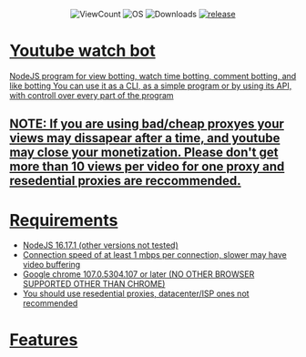 <p align="center">
    <img alt="ViewCount" src="https://komarev.com/ghpvc/?username=JijaProGamer&color=green">
    <img alt="OS" src="https://img.shields.io/badge/OS-Windows%20/%20Linux-success">
    <img alt="Downloads" src="https://img.shields.io/github/downloads/JijaProGamer/youtubeWatchBot/total.svg">
    <a href="https://github.com/JijaProGamer/youtubeWatchBot/releases/latest">
    <img alt="release" src="https://img.shields.io/github/v/release/JijaProGamer/youtubeWatchBot?color=success">
</p>

# Youtube watch bot

NodeJS program for view botting, watch time botting, comment botting, and like botting
You can use it as a CLI, as a simple program or by using its API, with controll over every part of the program

## NOTE: If you are using bad/cheap proxyes your views may dissapear after a time, and youtube may close your monetization. Please don't get more than 10 views per video for one proxy and resedential proxies are reccommended.

# Requirements

 * NodeJS 16.17.1 (other versions not tested)
 * Connection speed of at least 1 mbps per connection, slower may have video buffering
 * Google chrome 107.0.5304.107 or later (NO OTHER BROWSER SUPPORTED OTHER THAN CHROME)
 * You should use resedential proxies, datacenter/ISP ones not recommended

# Features

